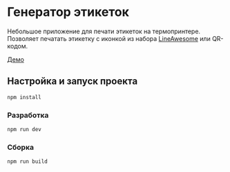 # Генератор этикеток

Небольшое приложение для печати этикеток на термопринтере.
Позволяет печатать этикетку с иконкой из набора [LineAwesome](https://icons8.com/line-awesome) или QR-кодом.

[Демо](https://steamdroid.github.io/label-generator/)

## Настройка и запуск проекта

```sh
npm install
```

### Разработка

```sh
npm run dev
```

### Сборка

```sh
npm run build
```
